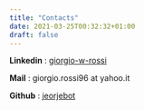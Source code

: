 ```yaml
---
title: "Contacts"
date: 2021-03-25T00:32:32+01:00
draft: false
---
```


**Linkedin** : [giorgio-w-rossi](https://www.linkedin.com/in/giorgio-w-rossi) 

**Mail** : giorgio.rossi96 at yahoo.it

**Github** : [jeorjebot](https://github.com/jeorjebot)

